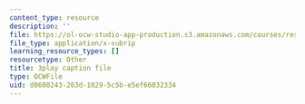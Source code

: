 ```yaml
---
content_type: resource
description: ''
file: https://ol-ocw-studio-app-production.s3.amazonaws.com/courses/res-9-003-brains-minds-and-machines-summer-course-summer-2015/d8680243263d10295c5be5ef66032334_ggcbVV3Tquo.srt
file_type: application/x-subrip
learning_resource_types: []
resourcetype: Other
title: 3play caption file
type: OCWFile
uid: d8680243-263d-1029-5c5b-e5ef66032334
---
```

